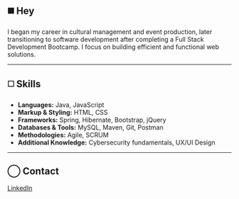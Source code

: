 ## ◼️ Hey

I began my career in cultural management and event production, later transitioning to software development after completing a Full Stack Development Bootcamp. I focus on building efficient and functional web solutions.

---

## ◻️ Skills  
- **Languages:** Java, JavaScript  
- **Markup & Styling:** HTML, CSS  
- **Frameworks:** Spring, Hibernate, Bootstrap, jQuery  
- **Databases & Tools:** MySQL, Maven, Git, Postman  
- **Methodologies:** Agile, SCRUM  
- **Additional Knowledge:** Cybersecurity fundamentals, UX/UI Design  

---

## ◯ Contact  
[LinkedIn](https://www.linkedin.com/in/joanajeremias/)  





